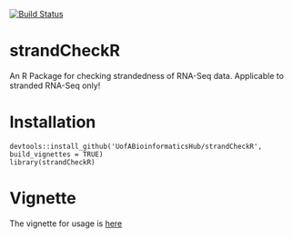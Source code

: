 [![Build Status](https://travis-ci.org/UofABioinformaticsHub/strandCheckR.svg?branch=master)](https://travis-ci.org/UofABioinformaticsHub/strandCheckR)

# strandCheckR

An R Package for checking strandedness of RNA-Seq data.
Applicable to stranded RNA-Seq only!

# Installation

```
devtools::install_github('UofABioinformaticsHub/strandCheckR', build_vignettes = TRUE)
library(strandCheckR)
```

# Vignette

The vignette for usage is [here](https://github.com/UofABioinformaticsHub/strandCheckR/blob/master/vignettes/strandCheckR.Rmd)


